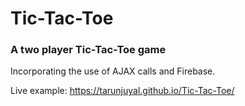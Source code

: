 # Tic-Tac-Toe

### A two player Tic-Tac-Toe game
Incorporating the use of AJAX calls and Firebase.

Live example:  https://tarunjuyal.github.io/Tic-Tac-Toe/

